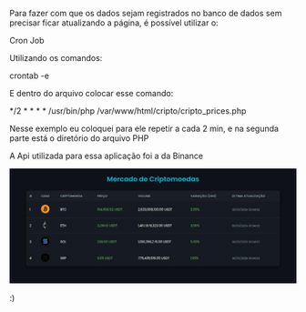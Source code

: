 Para fazer com que os dados sejam registrados no banco de dados sem precisar ficar atualizando a página, é possível utilizar o:

Cron Job

Utilizando os comandos:

crontab -e

E dentro do arquivo colocar esse comando:

*/2 * * * * /usr/bin/php /var/www/html/cripto/cripto_prices.php

Nesse exemplo eu coloquei para ele repetir a cada 2 min, e na segunda parte está o diretório do arquivo PHP

A Api utilizada para essa aplicação foi a da Binance

![print tela](img/cripto.jpg)

:)